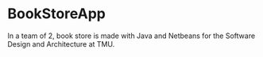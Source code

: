 # BookStoreApp
In a team of 2, book store is made with Java and Netbeans for the Software Design and Architecture at TMU. 

